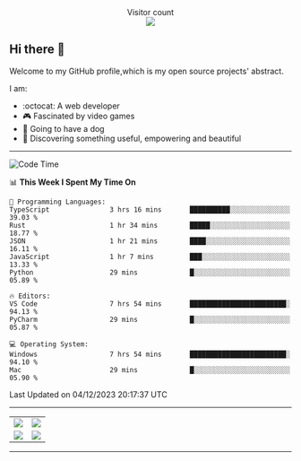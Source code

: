 
 <div align="center"> 
  Visitor count<br>
  <img src="https://profile-counter.glitch.me/ross249/count.svg" />
<!--   
  ![visitor badge](https://visitor-badge.glitch.me/badge?page_id=ross249.visitor-badge&left_color=SlateGray&right_color=green&left_text=HelloVisitors) -->
  
</div>

## Hi there :wave:
<p>Welcome to my GitHub profile,which is my open source projects' abstract.</p>
I am:

- :octocat: A web developer
- :video_game: Fascinated by video games 
- :dog: Going to have a dog
- :art: Discovering something useful, empowering and beautiful

---

<!--START_SECTION:waka-->
![Code Time](http://img.shields.io/badge/Code%20Time-557%20hrs%2045%20mins-blue)

📊 **This Week I Spent My Time On** 

```text
💬 Programming Languages: 
TypeScript               3 hrs 16 mins       ██████████░░░░░░░░░░░░░░░   39.03 % 
Rust                     1 hr 34 mins        █████░░░░░░░░░░░░░░░░░░░░   18.77 % 
JSON                     1 hr 21 mins        ████░░░░░░░░░░░░░░░░░░░░░   16.11 % 
JavaScript               1 hr 7 mins         ███░░░░░░░░░░░░░░░░░░░░░░   13.33 % 
Python                   29 mins             █░░░░░░░░░░░░░░░░░░░░░░░░   05.89 % 

🔥 Editors: 
VS Code                  7 hrs 54 mins       ████████████████████████░   94.13 % 
PyCharm                  29 mins             █░░░░░░░░░░░░░░░░░░░░░░░░   05.87 % 

💻 Operating System: 
Windows                  7 hrs 54 mins       ████████████████████████░   94.10 % 
Mac                      29 mins             █░░░░░░░░░░░░░░░░░░░░░░░░   05.90 % 
```


 Last Updated on 04/12/2023 20:17:37 UTC
<!--END_SECTION:waka-->

---

<table align="center" width="100%">
	
  <tr>
    <td align="center" width="50%">
      <img align="center" src="https://stats.justsong.cn/api/leetcode/?username=JimLuo_" />
    </td>
    <td align="center" width="50%">
      <img align="center" src="https://github-readme-stats.vercel.app/api?username=Ross249&show_icons=true&theme=solarized-light" />
    </td>
  </tr>
  <tr>
          <td align="center">
            <img align="center" src="https://github-readme-stats.vercel.app/api/top-langs/?username=Ross249&langs_count=8&layout=compact&theme=solarized-light" />
          </td>
    <td align="center">
      <img align="center" src="https://github-readme-streak-stats.herokuapp.com/?user=namyakhan&theme=solarized-light&hide_border=false" />
    </td>
  </tr>
</table>

---
<!--
<div style="display: inline-block;width: 50%;">
		<div style="display: inline-block">
			<img align="center" src="https://github-readme-stats.vercel.app/api/top-langs/?username=Ross249&langs_count=6&layout=compact&theme=solarized-light" />
		</div>
		<div style="display: inline-block">
			<img align="center" src="https://github-readme-stats.vercel.app/api?username=Ross249&show_icons=true&theme=solarized-light" />
		</div> 
 		<div>
			<img align="center" src="https://github-readme-streak-stats.herokuapp.com/?user=namyakhan&theme=solarized-light&hide_border=false" />
		</div> 
	</div> -->
<!-- <a href="#">
  <img align="center" src="https://stats.justsong.cn/api/leetcode/?username=ross249&cn=true" />
</a>
<a href="#">
  <img align="center" src="https://stats.justsong.cn/api/juejin?id=4125023360530574" />
</a> -->

<!-- ![Snake animation](https://github.com/Ross249/Ross249/blob/output/github-contribution-grid-snake.svg) -->
